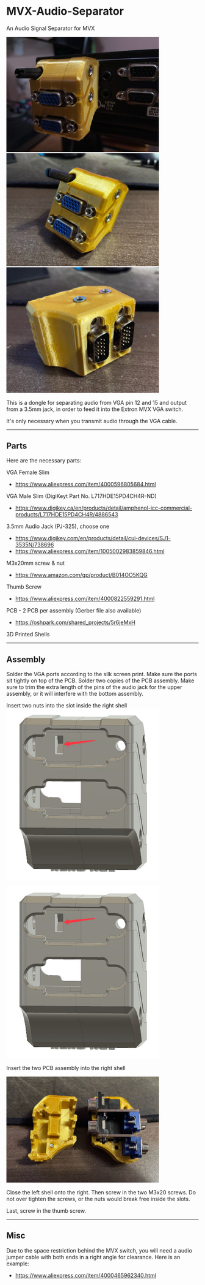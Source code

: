 # MVX-Audio-Separator
An Audio Signal Separator for MVX

<img src="./Pics/cover.jpg" width="400px" />
<img src="./Pics/outside.jpg" width="400px" />
<img src="./Pics/inside.jpg" width="400px" />

This is a dongle for separating audio from VGA pin 12 and 15 and output from a 3.5mm jack, in order to feed it into the Extron MVX VGA switch.

It's only necessary when you transmit audio through the VGA cable.

-------

## Parts

Here are the necessary parts:

VGA Female Slim
- https://www.aliexpress.com/item/4000596805684.html

VGA Male Slim (DigiKeyt Part No. L717HDE15PD4CH4R-ND)
- https://www.digikey.ca/en/products/detail/amphenol-icc-commercial-products/L717HDE15PD4CH4R/4886543

3.5mm Audio Jack (PJ-325), choose one
- https://www.digikey.com/en/products/detail/cui-devices/SJ1-3535N/738696
- https://www.aliexpress.com/item/1005002983859846.html

M3x20mm screw & nut
- https://www.amazon.com/gp/product/B014OO5KQG

Thumb Screw
- https://www.aliexpress.com/item/4000822559291.html

PCB - 2 PCB per assembly (Gerber file also available)
- https://oshpark.com/shared_projects/5r6jeMxH

3D Printed Shells


-------

## Assembly

Solder the VGA ports according to the silk screen print. Make sure the ports sit tightly on top of the PCB. Solder two copies of the PCB assembly. Make sure to trim the extra length of the pins of the audio jack for the upper assembly, or it will interfere with the bottom assembly.

Insert two nuts into the slot inside the right shell
<img src="./Pics/screw1.jpg" width="400px" />

<img src="./Pics/screw1.jpg" width="400px" />

Insert the two PCB assembly into the right shell

<img src="./Pics/insert_pcb.jpg" width="400px" />

Close the left shell onto the right. Then screw in the two M3x20 screws. Do not over tighten the screws, or the nuts would break free inside the slots.

Last, screw in the thumb screw.


-----

## Misc
Due to the space restriction behind the MVX switch, you will need a audio jumper cable with both ends in a right angle for clearance. Here is an example:
- https://www.aliexpress.com/item/4000465962340.html
